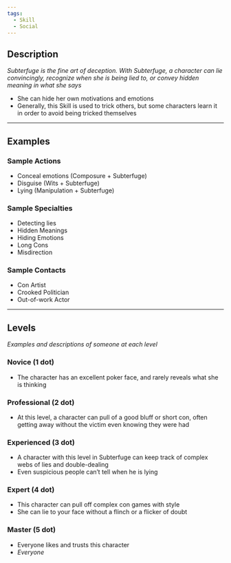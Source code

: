 ```yaml
---
tags:
  - Skill
  - Social
---
```


## Description

_Subterfuge is the fine art of deception. With Subterfuge, a character can lie convincingly, recognize when she is being lied to, or convey hidden meaning in what she says_
- She can hide her own motivations and emotions
- Generally, this Skill is used to trick others, but some characters learn it in order to avoid being tricked themselves

---

## Examples

### Sample Actions

- Conceal emotions (Composure + Subterfuge)
- Disguise (Wits + Subterfuge)
- Lying (Manipulation + Subterfuge)

### Sample Specialties

- Detecting lies
- Hidden Meanings
- Hiding Emotions
- Long Cons
- Misdirection

### Sample Contacts

- Con Artist
- Crooked Politician
- Out-of-work Actor

---

## Levels

_Examples and descriptions of someone at each level_

### Novice (1 dot)

- The character has an excellent poker face, and rarely reveals what she is thinking

### Professional (2 dot)

- At this level, a character can pull of a good bluff or short con, often getting away without the victim even knowing they were had

### Experienced (3 dot)

- A character with this level in Subterfuge can keep track of complex webs of lies and double-dealing
- Even suspicious people can’t tell when he is lying

### Expert (4 dot)

- This character can pull off complex con games with style
- She can lie to your face without a flinch or a flicker of doubt

### Master (5 dot)

- Everyone likes and trusts this character
- _Everyone_
